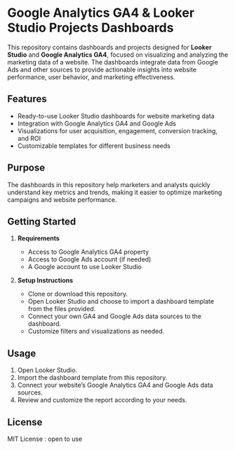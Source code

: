 # Google Analytics GA4 & Looker Studio Projects Dashboards

This repository contains dashboards and projects designed for **Looker Studio** and **Google Analytics GA4**, focused on visualizing and analyzing the marketing data of a website. The dashboards integrate data from Google Ads and other sources to provide actionable insights into website performance, user behavior, and marketing effectiveness.

## Features

- Ready-to-use Looker Studio dashboards for website marketing data
- Integration with Google Analytics GA4 and Google Ads
- Visualizations for user acquisition, engagement, conversion tracking, and ROI
- Customizable templates for different business needs

## Purpose

The dashboards in this repository help marketers and analysts quickly understand key metrics and trends, making it easier to optimize marketing campaigns and website performance.

## Getting Started

1. **Requirements**
    - Access to Google Analytics GA4 property
    - Access to Google Ads account (if needed)
    - A Google account to use Looker Studio

2. **Setup Instructions**
    - Clone or download this repository.
    - Open Looker Studio and choose to import a dashboard template from the files provided.
    - Connect your own GA4 and Google Ads data sources to the dashboard.
    - Customize filters and visualizations as needed.

## Usage

1. Open Looker Studio.
2. Import the dashboard template from this repository.
3. Connect your website’s Google Analytics GA4 and Google Ads data sources.
4. Review and customize the report according to your needs.

## License
MIT License : open to use
